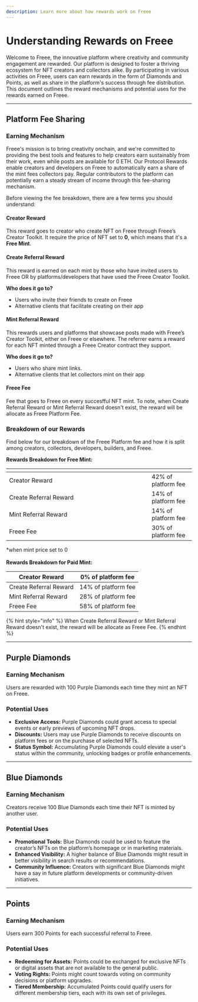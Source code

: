 ```yaml
---
description: Learn more about how rewards work on Freee
---
```


# Understanding Rewards on Freee

Welcome to Freee, the innovative platform where creativity and community engagement are rewarded. Our platform is designed to foster a thriving ecosystem for NFT creators and collectors alike. By participating in various activities on Freee, users can earn rewards in the form of Diamonds and Points, as well as share in the platform's success through fee distribution. This document outlines the reward mechanisms and potential uses for the rewards earned on Freee.

***

## Platform Fee Sharing

### **Earning Mechanism**

Freee's mission is to bring creativity onchain, and we're committed to providing the best tools and features to help creators earn sustainably from their work, even while posts are available for 0 ETH. Our Protocol Rewards enable creators and developers on Freee to automatically earn a share of the mint fees collectors pay. Regular contributors to the platform can potentially earn a steady stream of income through this fee-sharing mechanism.

Before viewing the fee breakdown, there are a few terms you should understand:

#### **Creator Reward**

This reward goes to creator who create NFT on Freee through Freee’s Creator Toolkit. It require the price of NFT set to **0**, which means that it's a **Free Mint**.

#### **Create Referral Reward**

This reward is earned on each mint by those who have invited users to Freee OR by platforms/developers that have used the Freee Creator Toolkit.

**Who does it go to?**

* Users who invite their friends to create on Freee
* Alternative clients that facilitate creating on their app

#### **Mint Referral Reward**

This rewards users and platforms that showcase posts made with Freee’s Creator Toolkit, either on Freee or elsewhere. The referrer earns a reward for each NFT minted through a Freee Creator contract they support.

**Who does it go to?**

* Users who share mint links.
* Alternative clients that let collectors mint on their app

#### **Freee Fee**

Fee that goes to Freee on every succesfful NFT mint. To note, when Create Referral Reward or Mint Referral Reward doesn't exist, the reward will be allocate as Freee Platform Fee.



### **Breakdown of our Rewards**

Find below for our breakdown of the Freee Platform fee and how it is split among creators, collectors, developers, builders, and Freee.

**Rewards Breakdown for Free Mint:**

<table data-header-hidden><thead><tr><th width="371"></th><th></th></tr></thead><tbody><tr><td>Creator Reward</td><td>42% of platform fee</td></tr><tr><td>Create Referral Reward</td><td>14% of platform fee</td></tr><tr><td>Mint Referral Reward</td><td>14% of platform fee</td></tr><tr><td>Freee Fee</td><td>30% of platform fee</td></tr></tbody></table>

\*when mint price set to 0\
\
**Rewards Breakdown for Paid Mint:**

| Creator Reward         | 0% of platform fee  |
| ---------------------- | ------------------- |
| Create Referral Reward | 14% of platform fee |
| Mint Referral Reward   | 28% of platform fee |
| Freee Fee              | 58% of platform fee |

{% hint style="info" %}
When Create Referral Reward or Mint Referral Reward doesn't exist, the reward will be allocate as Freee Fee.
{% endhint %}

***

## Purple Diamonds

### **Earning Mechanism**

Users are rewarded with 100 Purple Diamonds each time they mint an NFT on Freee.

### **Potential Uses**

* **Exclusive Access:** Purple Diamonds could grant access to special events or early previews of upcoming NFT drops.
* **Discounts:** Users may use Purple Diamonds to receive discounts on platform fees or on the purchase of selected NFTs.
* **Status Symbol:** Accumulating Purple Diamonds could elevate a user's status within the community, unlocking badges or profile enhancements.

***

## Blue Diamonds

### **Earning Mechanism**

Creators receive 100 Blue Diamonds each time their NFT is minted by another user.

### **Potential Uses**

* **Promotional Tools:** Blue Diamonds could be used to feature the creator’s NFTs on the platform’s homepage or in marketing materials.
* **Enhanced Visibility:** A higher balance of Blue Diamonds might result in better visibility in search results or recommendations.
* **Community Influence:** Creators with significant Blue Diamonds might have a say in future platform developments or community-driven initiatives.

***

## Points

### **Earning Mechanism**

Users earn 300 Points for each successful referral to Freee.

### **Potential Uses**

* **Redeeming for Assets:** Points could be exchanged for exclusive NFTs or digital assets that are not available to the general public.
* **Voting Rights:** Points might count towards voting on community decisions or platform upgrades.
* **Tiered Membership:** Accumulated Points could qualify users for different membership tiers, each with its own set of privileges.
